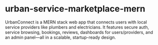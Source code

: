# urban-service-marketplace-mern
UrbanConnect is a MERN stack web app that connects users with local service providers like plumbers and electricians. It features secure auth, service browsing, bookings, reviews, dashboards for users/providers, and an admin panel—all in a scalable, startup-ready design.
